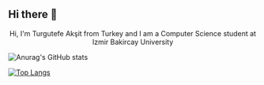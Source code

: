 ## Hi there 👋

<p align="center" border="x" >
 Hi, I'm Turgutefe Akşit from Turkey and I am a Computer Science student at Izmir Bakircay University
</p>     


![Anurag's GitHub stats](https://github-readme-stats.vercel.app/api?username=Turgutefe-Aksit&show_icons=true&bg_color=00000000)

[![Top Langs](https://github-readme-stats.vercel.app/api/top-langs/?username=Turgutefe-Aksit&layout=compact&bg_color=00000000)](https://github.com/anuraghazra/github-readme-stats)
